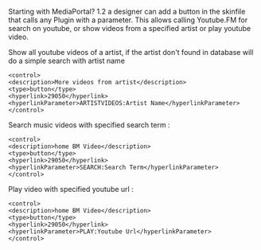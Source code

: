 Starting with MediaPortal? 1.2 a designer can add a button in the skinfile that calls any Plugin with a parameter.  This allows calling Youtube.FM for search on youtube, or show videos from a specified artist or play youtube video.

Show all youtube videos of a artist, if the artist don't found in database will do a simple search with artist name
```
<control>
<description>More videos from artist</description>
<type>button</type>
<hyperlink>29050</hyperlink>
<hyperlinkParameter>ARTISTVIDEOS:Artist Name</hyperlinkParameter>
</control>
```
Search music videos with specified search term :
```
<control>
<description>home BM Video</description>
<type>button</type>
<hyperlink>29050</hyperlink>
<hyperlinkParameter>SEARCH:Search Term</hyperlinkParameter>
</control>
```
Play video with specified youtube url :
```
<control>
<description>home BM Video</description>
<type>button</type>
<hyperlink>29050</hyperlink>
<hyperlinkParameter>PLAY:Youtube Url</hyperlinkParameter>
</control>
```